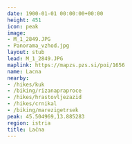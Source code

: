 ```yaml
---
date: 1900-01-01 00:00:00+00:00
height: 451
icon: peak
image:
- M_1_2849.JPG
- Panorama_vzhod.jpg
layout: stub
lead: M_1_2849.JPG
maplink: https://mapzs.pzs.si/poi/1656
name: Lacna
nearby:
- /hikes/kuk
- /biking/rizanapraproce
- /hikes/hrastovljezazid
- /hikes/crnikal
- /biking/marezigetrsek
peak: 45.504969,13.885283
region: istria
title: Lačna
---
```

